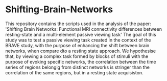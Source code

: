 # Shifting-Brain-Networks

This repository contains the scripts used in the analysis of the paper: 'Shifting Brain Networks: Functional MRI connectivity differences between resting-state and a multi-element passive viewing task'
The goal of this study was to test a passive viewing task created in the context of the BRAVE study, with the purpose of enhancing the shift between brain networks, when compare dto a resting state approach. We hypothesise that, by viewing a complex task formed by blocks of stimuli with the purpose of evoking specific networks, the correlation between the time series of regions belongig from distinct networks is stringer than the correlation of the same regions, but in a resting state acquisiston.

